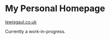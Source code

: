 # My Personal Homepage

[lewisgaul.co.uk](https://www.lewisgaul.co.uk)

Currently a work-in-progress.
